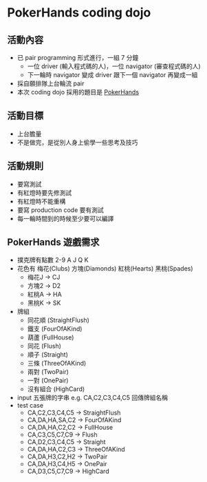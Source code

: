 # PokerHands coding dojo

## 活動內容

+ 已 pair programming 形式進行，一組 7 分鐘
  + 一位 driver (輸入程式碼的人)，一位 navigator (審查程式碼的人)
  + 下一輪時 navigator 變成 driver 跟下一個 navigator 再變成一組
+ 採自願排隊上台輪流 pair
+ 本次 coding dojo 採用的題目是 [PokerHands](https://en.wikipedia.org/wiki/List_of_poker_hands) 

## 活動目標

+ 上台膽量
+ 不是做完，是從別人身上偷學一些思考及技巧

## 活動規則

+ 要寫測試
+ 有紅燈時要先修測試
+ 有紅燈時不能重構
+ 要寫 production code 要有測試
+ 每一輪時間到的時候至少要可以編譯

## PokerHands 遊戲需求

+ 撲克牌有點數 2-9 A J Q K
+ 花色有 梅花(Clubs) 方塊(Diamonds) 紅桃(Hearts) 黑桃(Spades)
    + 梅花J -> CJ
    + 方塊2 -> D2
    + 紅桃A -> HA
    + 黑桃K -> SK
+ 牌組
    + 同花順 (StraightFlush)
    + 鐵支 (FourOfAKind)
    + 葫蘆 (FullHouse)   
    + 同花 (Flush)
    + 順子 (Straight)
    + 三條 (ThreeOfAKind)
    + 兩對 (TwoPair)
    + 一對 (OnePair)
    + 沒有組合 (HighCard)
+ input 五張牌的字串 e.g. CA,C2,C3,C4,C5 回傳牌組名稱 
+ test case
    + CA,C2,C3,C4,C5 -> StraightFlush
    + CA,DA,HA,SA,C2 -> FourOfAKind
    + CA,DA,HA,C2,C2 -> FullHouse
    + CA,C3,C5,C7,C9 -> Flush
    + CA,D2,C3,C4,C5 -> Straight
    + CA,DA,HA,C2,C3 -> ThreeOfAKind
    + CA,DA,H3,C2,H2 -> TwoPair
    + CA,DA,H3,C4,H5 -> OnePair
    + CA,D3,C5,C7,C9 -> HighCard
